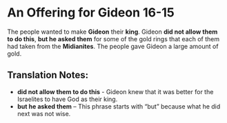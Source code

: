 An Offering for Gideon 16-15
==============================


The people wanted to make **Gideon** their **king**. Gideon **did not
allow them to do this**, **but he asked them** for some of the gold
rings that each of them had taken from the **Midianites**. The people
gave Gideon a large amount of gold.

Translation Notes:
------------------

-   **did not allow them to do this** - Gideon knew that it was better
    for the Israelites to have God as their king.
-   **but he asked them** – This phrase starts with “but” because
what
    he did next was not wise.


